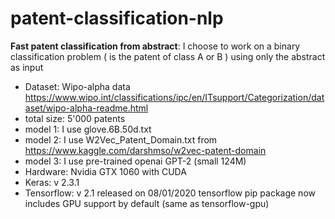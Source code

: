 # patent-classification-nlp

**Fast patent classification from abstract**: I choose to work on a binary classification problem ( is the patent of class A or B ) using only the abstract as input

- Dataset: Wipo-alpha data https://www.wipo.int/classifications/ipc/en/ITsupport/Categorization/dataset/wipo-alpha-readme.html
- total size: 5'000 patents
- model 1: I use glove.6B.50d.txt
- model 2: I use W2Vec_Patent_Domain.txt from https://www.kaggle.com/darshmso/w2vec-patent-domain
- model 3: I use pre-trained openai GPT-2 (small 124M)
- Hardware:    Nvidia GTX 1060 with CUDA
- Keras:           v 2.3.1
- Tensorflow:   v 2.1 released on 08/01/2020 tensorflow pip package now includes GPU support by default (same as tensorflow-gpu)

